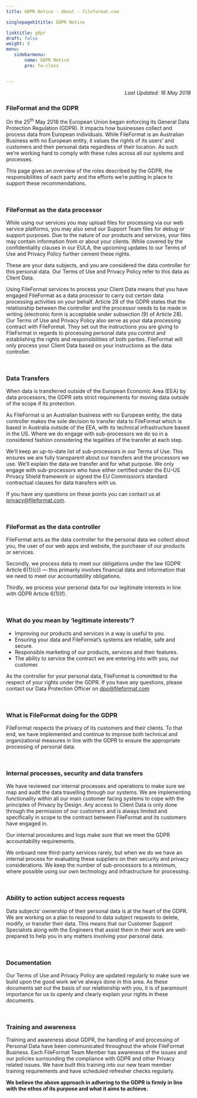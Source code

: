 ```yaml
---
title: GDPR Notice - About - fileformat.com

singlepageh1title: GDPR Notice

linktitle: gdpr
draft: false
weight: 8
menu:
   sidebarmenu: 
       name: GDPR Notice
       pre: fa-class


---
```



<div class="box1">
<p style="text-align: right;"><em>Last Updated: </em><i>16 May 2018</i></p>
<h3><strong>FileFormat and the GDPR</strong></h3>
<p>On the 25<sup>th</sup> May 2018 the European Union began enforcing its General Data Protection Regulation (GDPR). It impacts how businesses collect and process data from European individuals. While FileFormat is an Australian Business with no European entity, it values the rights of its users’ and customers and their personal data regardless of their location. As such we’re working hard to comply with these rules across all our systems and processes.</p>
<p>This page gives an overview of the roles described by the GDPR, the responsibilities of each party and the efforts we’re putting in place to support these recommendations.</p>
<div class="clearfix"> </div>
<h3><strong>FileFormat as the data processor</strong></h3>
<p>While using our services you may upload files for processing via our web service platforms, you may also send our Support Team files for debug or support purposes. Due to the nature of our products and services, your files may contain information from or about your clients. While covered by the confidentiality clauses in our EULA, the upcoming updates to our Terms of Use and Privacy Policy further cement these rights.</p>
<p>These are your data subjects, and you are considered the data controller for this personal data. Our Terms of Use and Privacy Policy refer to this data as Client Data.</p>
<p>Using FileFormat services to process your Client Data means that you have engaged FileFormat as a data processor to carry out certain data processing activities on your behalf. Article 28 of the GDPR states that the relationship between the controller and the processor needs to be made in writing (electronic form is acceptable under subsection (9) of Article 28). Our Terms of Use and Privacy Policy also serve as your data processing contract with FileFormat. They set out the instructions you are giving to FileFormat in regards to processing personal data you control and establishing the rights and responsibilities of both parties. FileFormat will only process your Client Data based on your instructions as the data controller.</p>
<div class="clearfix"> </div>
<h3><strong>Data Transfers</strong></h3>
<p>When data is transferred outside of the European Economic Area (EEA) by data processors, the GDPR sets strict requirements for moving data outside of the scope if its protection.  </p>
<p>As FileFormat is an Australian business with no European entity, the data controller makes the sole decision to transfer data to FileFormat which is based in Australia outside of the EEA, with its technical infrastructure based in the US. Where we do engage with sub-processors we do so in a considered fashion considering the legalities of the transfer at each step.</p>
<p>We’ll keep an up-to-date list of sub-processors in our Terms of Use. This ensures we are fully transparent about our transfers and the processors we use. We’ll explain the data we transfer and for what purpose. We only engage with sub-processors who have either certified under the EU-US Privacy Shield framework or signed the EU Commission’s standard contractual clauses for data transfers with us.</p>
<p>If you have any questions on these points you can contact us at <span id="cloak052750dde21de16649aa94a93457240f"><a href="mailto:privacy@fileformat.com">privacy@fileformat.com</a></span>.</p>
<div class="clearfix"> </div>
<h3><strong>FileFormat as the data controller</strong></h3>
<p>FileFormat acts as the data controller for the personal data we collect about you, the user of our web apps and website, the purchaser of our products or services.</p>
<p>Secondly, we process data to meet our obligations under the law (GDPR Article 6(1)(c)) — this primarily involves financial data and information that we need to meet our accountability obligations.</p>
<p>Thirdly, we process your personal data for our legitimate interests in line with GDPR Article 6(1)(f).</p>
<div class="clearfix"> </div>
<h3><strong>What do you mean by ‘legitimate interests’?</strong></h3>
<ul>
<li>Improving our products and services in a way is useful to you.</li>
<li>Ensuring your data and FileFormat’s systems are reliable, safe and secure.</li>
<li>Responsible marketing of our products, services and their features.</li>
<li>The ability to service the contract we are entering into with you, our customer.</li>
</ul>
<p>As the controller for your personal data, FileFormat is committed to the respect of your rights under the GDPR. If you have any questions, please contact our Data Protection Officer on <span id="cloakba6afb3e1d4487ff07cee05ba274a007"><a href="mailto:dpo@fileformat.com">dpo@fileformat.com</a></span></p>
<div class="clearfix"> </div>
<h3><strong>What is FileFormat doing for the GDPR</strong></h3>
<p>FileFormat respects the privacy of its customers and their clients. To that end, we have implemented and continue to improve both technical and organizational measures in line with the GDPR to ensure the appropriate processing of personal data.</p>
<div class="clearfix"> </div>
<h3><strong>Internal processes, security and data transfers</strong></h3>
<p>We have reviewed our internal processes and operations to make sure we map and audit the data travelling through our systems. We are implementing functionality within all our main customer facing systems to cope with the principles of Privacy by Design. Any access to Client Data is only done through the permission of our customers and is always limited and specifically in scope to the contract between FileFormat and its customers have engaged in.</p>
<p>Our internal procedures and logs make sure that we meet the GDPR accountability requirements.</p>
<p>We onboard new third-party services rarely, but when we do we have an internal process for evaluating these suppliers on their security and privacy considerations. We keep the number of sub-processors to a minimum, where possible using our own technology and infrastructure for processing.</p>
<div class="clearfix"> </div>
<h3><strong>Ability to action subject access requests</strong></h3>
<p>Data subjects’ ownership of their personal data is at the heart of the GDPR. We are working on a plan to respond to data subject requests to delete, modify, or transfer their data. This means that our Customer Support Specialists along with the Engineers that assist them in their work are well-prepared to help you in any matters involving your personal data.</p>
<div class="clearfix"> </div>
<h3><strong>Documentation</strong></h3>
<p>Our Terms of Use and Privacy Policy are updated regularly to make sure we build upon the good work we’ve always done in this area. As these documents set out the basis of our relationship with you, it is of paramount importance for us to openly and clearly explain your rights in these documents.</p>
<div class="clearfix"> </div>
<h3><strong> Training and awareness</strong></h3>
<p>Training and awareness about GDPR, the handling of and processing of Personal Data have been communicated throughout the whole FileFormat Business. Each FileFormat Team Member has awareness of the issues and our policies surrounding the compliance with GDPR and other Privacy related issues. We have built this training into our new team member training requirements and have scheduled refresher checks regularly.</p>
<p><strong>We believe the above approach in adhering to the GDPR is firmly in line with the ethos of its purpose and what it aims to achieve.</strong></p>
</div>
